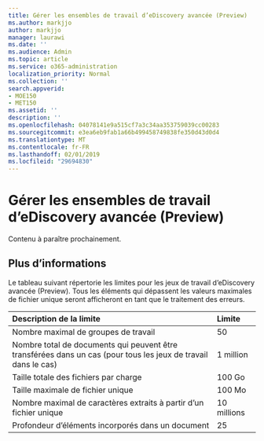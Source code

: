 ```yaml
---
title: Gérer les ensembles de travail d’eDiscovery avancée (Preview)
ms.author: markjjo
author: markjjo
manager: laurawi
ms.date: ''
ms.audience: Admin
ms.topic: article
ms.service: o365-administration
localization_priority: Normal
ms.collection: ''
search.appverid:
- MOE150
- MET150
ms.assetid: ''
description: ''
ms.openlocfilehash: 04078141e9a515cf7a3c34aa353759039cc00283
ms.sourcegitcommit: e3ea6eb9fab1a66b499458749838fe350d43d0d4
ms.translationtype: MT
ms.contentlocale: fr-FR
ms.lasthandoff: 02/01/2019
ms.locfileid: "29694830"
---
```

# <a name="manage-working-sets-in-advanced-ediscovery-preview"></a>Gérer les ensembles de travail d’eDiscovery avancée (Preview)  

Contenu à paraître prochainement.

## <a name="more-information"></a>Plus d’informations

Le tableau suivant répertorie les limites pour les jeux de travail d’eDiscovery avancée (Preview).  Tous les éléments qui dépassent les valeurs maximales de fichier unique seront afficheront en tant que le traitement des erreurs.
    
  |**Description de la limite**|**Limite**|
  |:-----|:-----|
  |Nombre maximal de groupes de travail  <br/> |50  <br/> |
  |Nombre total de documents qui peuvent être transférées dans un cas (pour tous les jeux de travail dans le cas)  <br/> |1 million  <br/> |
  |Taille totale des fichiers par charge  <br/> |100 Go  <br/> |
  |Taille maximale de fichier unique   <br/> |100 Mo  <br/> |
  |Nombre maximal de caractères extraits à partir d’un fichier unique  <br/> |10 millions  <br/> |
  |Profondeur d’éléments incorporés dans un document  <br/> |25  <br/> |
  

